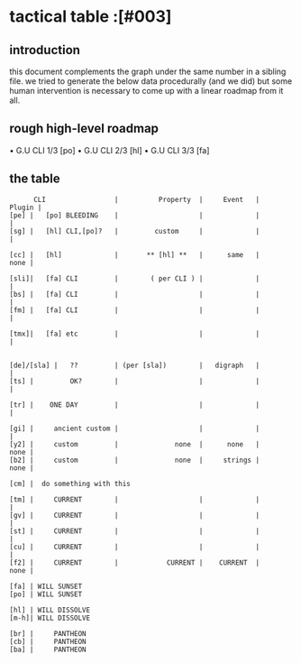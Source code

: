 # tactical table :[#003]

## introduction

this document complements the graph under the same number in a sibling
file. we tried to generate the below data procedurally (and we did) but
some human intervention is necessary to come up with a linear roadmap
from it all.




## rough high-level roadmap

  • G.U CLI 1/3 [po]
  • G.U CLI 2/3 [hl]
  • G.U CLI 3/3 [fa]




## the table


          CLI                 |          Property  |     Event   |   Plugin |
    [pe] |   [po] BLEEDING    |                    |             |          |
    [sg] |   [hl] CLI,[po]?   |         custom     |             |          |

    [cc] |   [hl]             |       ** [hl] **   |      same   |     none |

    [sli]|   [fa] CLI         |        ( per CLI ) |             |          |
    [bs] |   [fa] CLI         |                    |             |          |
    [fm] |   [fa] CLI         |                    |             |          |

    [tmx]|   [fa] etc         |                    |             |          |


    [de]/[sla] |   ??         | (per [sla])        |   digraph   |          |
    [ts] |         OK?        |                    |             |          |

    [tr] |    ONE DAY         |                    |             |          |

    [gi] |     ancient custom |                    |             |          |
    [y2] |     custom         |              none  |      none   |     none |
    [b2] |     custom         |              none  |     strings |     none |

    [cm] |  do something with this

    [tm] |     CURRENT        |                    |             |          |
    [gv] |     CURRENT        |                    |             |          |
    [st] |     CURRENT        |                    |             |          |
    [cu] |     CURRENT        |                    |             |          |
    [f2] |     CURRENT        |            CURRENT |    CURRENT  |     none |

    [fa] | WILL SUNSET
    [po] | WILL SUNSET

    [hl] | WILL DISSOLVE
    [m-h]| WILL DISSOLVE

    [br] |     PANTHEON
    [cb] |     PANTHEON
    [ba] |     PANTHEON
